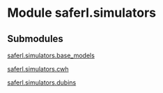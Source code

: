 # Module saferl.simulators


## Submodules

[saferl.simulators.base_models](base_models)

[saferl.simulators.cwh](cwh)

[saferl.simulators.dubins](dubins)
